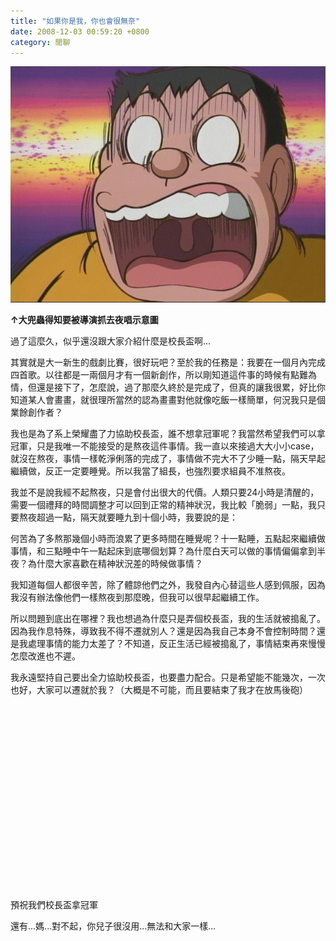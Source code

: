 ```yaml
---
title: "如果你是我，你也會很無奈"
date: 2008-12-03 00:59:20 +0800
category: 閒聊
---
```


![](/images/slum-area/109_0.jpg)
<p><b>&uarr;大兜蟲得知要被導演抓去夜唱示意圖</b></p><p>過了這麼久，似乎還沒跟大家介紹什麼是校長盃啊...</p><p>其實就是大一新生的戲劇比賽，很好玩吧？至於我的任務是：我要在一個月內完成四首歌。以往都是一兩個月才有一個新創作，所以剛知道這件事的時候有點難為情，但還是接下了，怎麼說，過了那麼久終於是完成了，但真的讓我很累，好比你知道某人會畫畫，就很理所當然的認為畫畫對他就像吃飯一樣簡單，何況我只是個業餘創作者？</p><p>我也是為了系上榮耀盡了力協助校長盃，誰不想拿冠軍呢？我當然希望我們可以拿冠軍，只是我唯一不能接受的是熬夜這件事情。我一直以來接過大大小小case，就沒在熬夜，事情一樣乾淨俐落的完成了，事情做不完大不了少睡一點，隔天早起繼續做，反正一定要睡覺。所以我當了組長，也強烈要求組員不准熬夜。</p><p>我並不是說我經不起熬夜，只是會付出很大的代價。人類只要24小時是清醒的，需要一個禮拜的時間調整才可以回到正常的精神狀況，我比較「脆弱」一點，我只要熬夜超過一點，隔天就要睡九到十個小時，我要說的是：</p><p>何苦為了多熬那幾個小時而浪累了更多時間在睡覺呢？十一點睡，五點起來繼續做事情，和三點睡中午一點起床到底哪個划算？為什麼白天可以做的事情偏偏拿到半夜？為什麼大家喜歡在精神狀況差的時候做事情？</p><p>我知道每個人都很辛苦，除了體諒他們之外，我發自內心替這些人感到佩服，因為我沒有辦法像他們一樣熬夜到那麼晚，但我可以很早起繼續工作。</p><p>所以問題到底出在哪裡？我也想過為什麼只是弄個校長盃，我的生活就被搗亂了。因為我作息特殊，導致我不得不遷就別人？還是因為我自己本身不會控制時間？還是我處理事情的能力太差了？不知道，反正生活已經被搗亂了，事情結束再來慢慢怎麼改進也不遲。</p><p>我永遠堅持自己要出全力協助校長盃，也要盡力配合。只是希望能不能幾次，一次也好，大家可以遷就於我？（大概是不可能，而且要結束了我才在放馬後砲）</p><p>&nbsp;</p><p>&nbsp;</p><p>&nbsp;</p><p>&nbsp;</p><p>&nbsp;</p><p>&nbsp;</p><p>&nbsp;</p><p>&nbsp;</p><p>&nbsp;</p><p>&nbsp;</p><p>預祝我們校長盃拿冠軍</p><p>還有...媽...對不起，你兒子很沒用...無法和大家一樣...</p>
